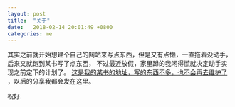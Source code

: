 ```yaml
---
layout: post
title:  "关于"
date:   2018-02-14 20:01:49 +0800
categories: me
---
```


其实之前就开始想建个自己的网站来写点东西，但是又有点懒，一直拖着没动手，后来又就跑到某书写了点东西，
不过最近放假，家里蹲的我闲得慌就决定动手实现之前定下的计划了。
[这是我的某书的地址，写的东西不多，也不会再去维护了](https://www.jianshu.com/u/7df705288a14) ，以后的分享我都会发在这里。

祝好.

